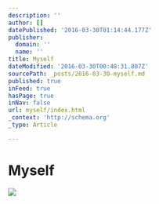 ```yaml
---
description: ''
author: []
datePublished: '2016-03-30T01:14:44.177Z'
publisher:
  domain: ''
  name: ''
title: Myself
dateModified: '2016-03-30T00:48:31.807Z'
sourcePath: _posts/2016-03-30-myself.md
published: true
inFeed: true
hasPage: true
inNav: false
url: myself/index.html
_context: 'http://schema.org'
_type: Article

---
```

# Myself
![](https://the-grid-user-content.s3-us-west-2.amazonaws.com/7d161836-48bd-4972-bf70-2cec1c857183.png)